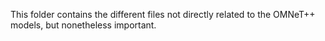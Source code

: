 This folder contains the different files not directly related to 
the OMNeT++ models, but nonetheless important.

